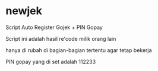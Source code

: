 # newjek

Script Auto Register Gojek + PIN Gopay

Script ini adalah hasil re'code milik orang lain

hanya di rubah di bagian-bagian tertentu agar tetap bekerja

PIN gopay yang di set adalah 112233
